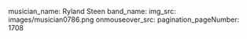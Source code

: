 musician_name: Ryland Steen
band_name: 
img_src: images/musician0786.png
onmouseover_src: 
pagination_pageNumber: 1708